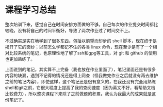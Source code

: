 # 课程学习总结

整次培训下来，感觉自己在时间安排方面做的不够。自己每次的作业提交时间都比较晚，没有将自己的时间平衡好，导致了两次作业过了时间交不上。

不过确实是实在地学到了很多东西，包括以前望而却步的 shell 脚本，现在终于是揭开了它的面纱；以前怎么学都记不住的各类 linux 命令，现在至少是有了一个相对比较系统的笔记，也原理性地了解了ssh和gpg等工具，对 git 和 github 的使用也更加熟练了。

上面说到的笔记，其实算不上完备（我也放在作业里面了），笔记里面还是有很多内容的缺漏，遇到不记得的情况还是得上网查（怪我做完作业之后就没有再去维护之前的笔记内容），即使这样，这个笔记还是很有意义的，在我还没有完全用熟练shell和git之前，它很大程度上提高了我的查阅速度（因为英文不好，看帮助文档比较费力），所以整次课程下来除了之前做题的积累，我认为我最大的成果就是这份笔记了。

